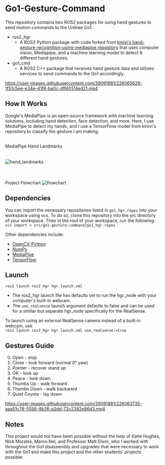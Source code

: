 # Go1-Gesture-Command

This repository contains two ROS2 packages for using hand gestures to send motion commands to the Unitree Go1:
- ros2_hgr
    * A ROS2 Python package with code forked from [kinivi's hand-gesture-recognition-using-mediapipe repository](https://github.com/kinivi/hand-gesture-recognition-mediapipe) that uses computer vision, Mediapipe, and a machine learning model to detect 8 different hand gestures.
- go1_cmd
    * A ROS2 C++ package that receives hand gesture data and utilizes services to send commands to the Go1 accordingly. 

https://user-images.githubusercontent.com/39091881/226065629-1f51c5ee-e34e-41f8-ba0c-dff40174ed21.mp4

## How It Works
Google's MediaPipe is an open-source framework with machine learning solutions, including hand detection, face detection, and more. Here, I use MediaPipe to detect my hands, and I use a TensorFlow model from kinivi's repository to classify the gesture I am making. 

\
MediaPipe Hand Landmarks
\
\
\
![hand_landmarks](https://user-images.githubusercontent.com/39091881/226084581-061db12d-55a3-4767-b09d-a996f1c57caa.png)  
\
\
\
Project Flowchart
![flowchart](https://user-images.githubusercontent.com/39091881/226084782-1535b98b-78bb-4c39-81bb-c627e2e9237a.jpg)

## Dependencies
You can import the necessary repositories listed in `go1_hgr.repos` into your workspace using vcs. To do so, clone this repository into the src directory of your workspace. Then in the root of your workspace, run the following:  
`vcs import < src/go1-gesture-command/go1_hgr.repos`  

Other dependencies include:  
* [OpenCV-Python](https://docs.opencv.org/4.5.4/d2/de6/tutorial_py_setup_in_ubuntu.html)
* [NumPy](https://numpy.org/install/)
* [MediaPipe](https://google.github.io/mediapipe/getting_started/python.html)
* [TensorFlow](https://www.tensorflow.org/install)

## Launch
`ros2 launch ros2_hgr hgr.launch.xml`  
* The ros2_hgr launch file has defaults set to run the hgr_node with your computer's built-in webcam. 
* The `use_realsense` launch argument defaults to false and can be used for a similar but separate hgr_node specifically for the RealSense.

To launch using an external RealSense camera instead of a built-in webcam, use  
`ros2 launch ros2_hgr hgr.launch.xml use_realsense:=true`

## Gestures Guide
0. Open - stop
1. Close - look forward (normal 0&deg; yaw)
2. Pointer - recover stand up
3. OK - look up
4. Peace - look down
5. Thumbs Up - walk forward
6. Thumbs Down - walk backward
7. Quiet Coyote - lay down

https://user-images.githubusercontent.com/39091881/226063735-aaa51c78-5556-4b36-a2dd-72c2382e86d3.mp4

## Notes
This project would not have been possible without the help of Katie Hughes, Nick Morales, Marno Nel, and Professor Matt Elwin, who I worked with throughout the Go1 disassembly and upgrades that were necessary to work with the Go1 and make this project and the other students' projects possible. 
